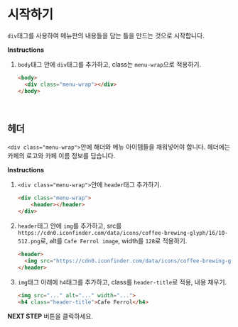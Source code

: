 # 시작하기
`div`태그를 사용하여 메뉴판의 내용들을 담는 틀을 만드는 것으로 시작합니다. 

**Instructions**
1. `body`태그 안에 `div`태그를 추가하고, class는 `menu-wrap`으로 적용하기. 
    ```html
    <body>
      <div class="menu-wrap"></div>
    </body>
    ```


​    
## 헤더
`<div class="menu-wrap">`안에 해더와 메뉴 아이템들을 채워넣어야 합니다. 헤더에는 카페의 로고와 카페 이름 정보를 담습니다.

**Instructions**
1. `<div class="menu-wrap">`안에 `header`태그 추가하기. 
    ```html
    <div class="menu-wrap">
        <header></header>
    </div>
    ```
1. `header`태그 안에 `img`를 추가하고, src를 `https://cdn0.iconfinder.com/data/icons/coffee-brewing-glyph/16/10-512.png`로, alt를 `Cafe Ferrol image`, width를 `128`로 적용하기.
    ```html
    <header>
      <img src="https://cdn0.iconfinder.com/data/icons/coffee-brewing-glyph/16/10-512.png" alt="Cafe Ferrol image" width="128">
    </header>
    ```
1. `img`태그 아래에 `h4`태그를 추가하고, class를 `header-title`로 적용, 내용 채우기.
    ```html
    <img src="..." alt="..." width="...">
    <h4 class="header-title">Cafe Ferrol</h4> 
    ```



**NEXT STEP** 버튼을 클릭하세요.